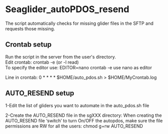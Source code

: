 # Seaglider_autoPDOS_resend
The script automatically checks for missing glider files in the SFTP and requests those missing.

## Crontab setup
Run the script in the server from the user's directory.  
Edit crontab: crontab -e  (or -l read)  
To specify the editor use:
EDITOR=nano crontab -e   use nano as editor

Line in crontab:
0 * * * * $HOME/auto_pdos.sh > $HOME/MyCrontab.log

## AUTO_RESEND setup
1-Edit the list of gliders you want to automate in the auto_pdos.sh file  

2-Create the AUTO_RESEND file in the sgXXX directory: When creating the AUTO_RESEND file ‘switch’ to turn On/OFF the autopdos, make sure the file permissions are RW for all the users: chmod g+rw AUTO_RESEND
